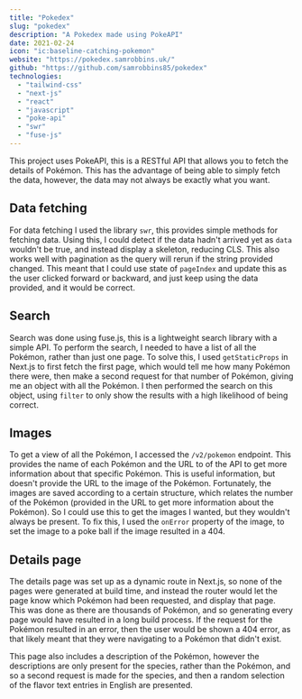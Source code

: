 ```yaml
---
title: "Pokedex"
slug: "pokedex"
description: "A Pokedex made using PokeAPI"
date: 2021-02-24
icon: "ic:baseline-catching-pokemon"
website: "https://pokedex.samrobbins.uk/"
github: "https://github.com/samrobbins85/pokedex"
technologies:
  - "tailwind-css"
  - "next-js"
  - "react"
  - "javascript"
  - "poke-api"
  - "swr"
  - "fuse-js"
---
```


This project uses PokeAPI, this is a RESTful API that allows you to fetch the details of Pokémon. This has the advantage of being able to simply fetch the data, however, the data may not always be exactly what you want.

## Data fetching

For data fetching I used the library `swr`, this provides simple methods for fetching data. Using this, I could detect if the data hadn't arrived yet as `data` wouldn't be true, and instead display a skeleton, reducing CLS. This also works well with pagination as the query will rerun if the string provided changed. This meant that I could use state of `pageIndex` and update this as the user clicked forward or backward, and just keep using the data provided, and it would be correct.

## Search

Search was done using fuse.js, this is a lightweight search library with a simple API. To perform the search, I needed to have a list of all the Pokémon, rather than just one page. To solve this, I used `getStaticProps` in Next.js to first fetch the first page, which would tell me how many Pokémon there were, then make a second request for that number of Pokémon, giving me an object with all the Pokémon. I then performed the search on this object, using `filter` to only show the results with a high likelihood of being correct.

## Images

To get a view of all the Pokémon, I accessed the `/v2/pokemon` endpoint. This provides the name of each Pokémon and the URL to of the API to get more information about that specific Pokémon. This is useful information, but doesn't provide the URL to the image of the Pokémon. Fortunately, the images are saved according to a certain structure, which relates the number of the Pokémon (provided in the URL to get more information about the Pokémon). So I could use this to get the images I wanted, but they wouldn't always be present. To fix this, I used the `onError` property of the image, to set the image to a poke ball if the image resulted in a 404.

## Details page

The details page was set up as a dynamic route in Next.js, so none of the pages were generated at build time, and instead the router would let the page know which Pokémon had been requested, and display that page. This was done as there are thousands of Pokémon, and so generating every page would have resulted in a long build process. If the request for the Pokémon resulted in an error, then the user would be shown a 404 error, as that likely meant that they were navigating to a Pokémon that didn't exist.

This page also includes a description of the Pokémon, however the descriptions are only present for the species, rather than the Pokémon, and so a second request is made for the species, and then a random selection of the flavor text entries in English are presented.
